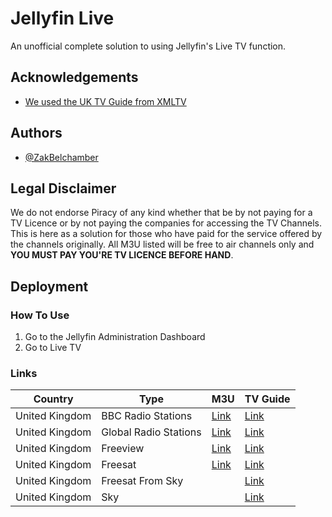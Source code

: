 # Jellyfin Live

An unofficial complete solution to using Jellyfin's Live TV function.

## Acknowledgements

 - [We used the UK TV Guide from XMLTV](https://awesomeopensource.com/project/elangosundar/awesome-README-templates)


## Authors

- [@ZakBelchamber](https://www.github.com/zakbelchamber)


## Legal Disclaimer
We do not endorse Piracy of any kind whether that be by not paying for a TV Licence or by not paying the companies for accessing the TV Channels. This is here as a solution for those who have paid for the service offered by the channels originally. All M3U listed will be free to air channels only and **YOU MUST PAY YOU'RE TV LICENCE BEFORE HAND**.

## Deployment

### How To Use

 1. Go to the Jellyfin Administration Dashboard
 2.  Go to Live TV

### Links

| Country | Type | M3U | TV Guide
|--|--| -- | -- |
| United Kingdom | BBC Radio Stations | [Link](google.com) | [Link](google.com) |
| United Kingdom | Global Radio Stations | [Link](google.com) | [Link](google.com) |
| United Kingdom | Freeview | [Link](google.com) | [Link](google.com) |
| United Kingdom | Freesat | [Link](google.com) | [Link](google.com) |
| United Kingdom | Freesat From Sky | | [Link](google.com) |
| United Kingdom | Sky| | [Link](google.com) |

